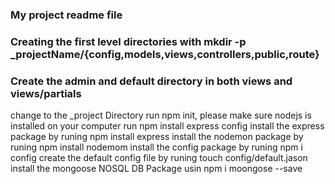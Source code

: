 ### My project readme file
### Creating the first level directories with mkdir -p _projectName/{config,models,views,controllers,public,route}
### Create the admin and default directory in both views and views/partials
change to the _project Directory
run npm init, please make sure nodejs is installed on your computer
run npm install express config
install the express package by runing npm install express
install the nodemon package by runing npm install nodemom
install the config package by runing npm i config
create the default config file by runing touch config/default.jason
install the mongoose NOSQL DB Package usin npm i moongose --save
